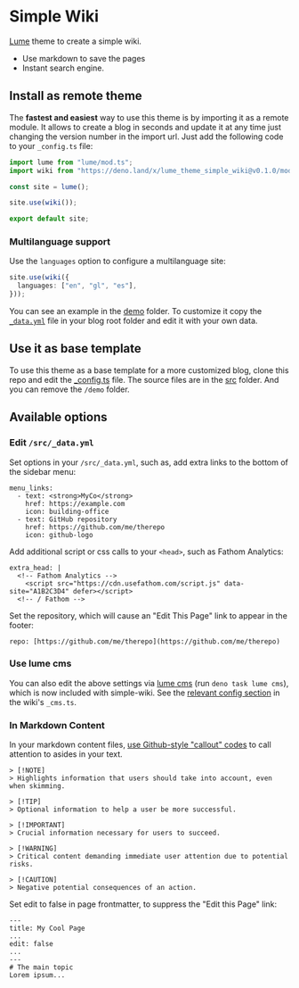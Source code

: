 # Simple Wiki

[Lume](https://lume.land) theme to create a simple wiki.

- Use markdown to save the pages
- Instant search engine.

## Install as remote theme

The **fastest and easiest** way to use this theme is by importing it as a remote
module. It allows to create a blog in seconds and update it at any time just
changing the version number in the import url. Just add the following code to
your `_config.ts` file:

```ts
import lume from "lume/mod.ts";
import wiki from "https://deno.land/x/lume_theme_simple_wiki@v0.1.0/mod.ts";

const site = lume();

site.use(wiki());

export default site;
```

### Multilanguage support

Use the `languages` option to configure a multilanguage site:

```ts
site.use(wiki({
  languages: ["en", "gl", "es"],
}));
```

You can see an example in the [demo](./demo) folder. To customize it copy the
[`_data.yml`](./src/_data.yml) file in your blog root folder and edit it with
your own data.

## Use it as base template

To use this theme as a base template for a more customized blog, clone this repo
and edit the [_config.ts](./_config.ts) file. The source files are in the
[src](./src/) folder. And you can remove the `/demo` folder.

## Available options

### Edit `/src/_data.yml`

Set options in your `/src/_data.yml`, such as, add extra links to the bottom of
the sidebar menu:

```
menu_links: 
  - text: <strong>MyCo</strong>
    href: https://example.com
    icon: building-office
  - text: GitHub repository
    href: https://github.com/me/therepo
    icon: github-logo
```

Add additional script or css calls to your `<head>`, such as Fathom Analytics:

```
extra_head: |
  <!-- Fathom Analytics -->
    <script src="https://cdn.usefathom.com/script.js" data-site="A1B2C3D4" defer></script>
  <!-- / Fathom -->
```

Set the repository, which will cause an "Edit This Page" link to appear in the
footer:

```
repo: [https://github.com/me/therepo](https://github.com/me/therepo)
```

### Use lume cms

You can also edit the above settings via [lume cms](https://lume.land/cms/) (run
`deno task lume cms`), which is now included with simple-wiki. See the
[relevant config section](https://github.com/lumeland/theme-simple-wiki/blob/main/_cms.ts#L18-L60)
in the wiki's `_cms.ts`.

### In Markdown Content

In your markdown content files,
[use Github-style "callout" codes](https://github.com/orgs/community/discussions/16925)
to call attention to asides in your text.

```
> [!NOTE]  
> Highlights information that users should take into account, even when skimming.

> [!TIP]
> Optional information to help a user be more successful.

> [!IMPORTANT]  
> Crucial information necessary for users to succeed.

> [!WARNING]  
> Critical content demanding immediate user attention due to potential risks.

> [!CAUTION]
> Negative potential consequences of an action.
```

Set edit to false in page frontmatter, to suppress the "Edit this Page" link:

```
---
title: My Cool Page
...
edit: false
...
---
# The main topic
Lorem ipsum...
```

